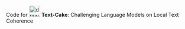 Code for <img src="https://github.com/lucadinidue/coherence/assets/28627385/6b7db2e7-7526-404b-80e1-2893f5bd40e2" alt="drawing" width="30"/> **Text-Cake**: Challenging Language Models on Local Text Coherence 
